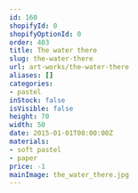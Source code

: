 ```yaml
---
id: 160
shopifyId: 0
shopifyOptionId: 0
order: 403
title: The water there
slug: the-water-there
url: art-works/the-water-there
aliases: []
categories:
- pastel
inStock: false
isVisible: false
height: 70
width: 50
date: 2015-01-01T00:00:00Z
materials:
- soft pastel
- paper
price: -1
mainImage: the_water_there.jpg
---
```

